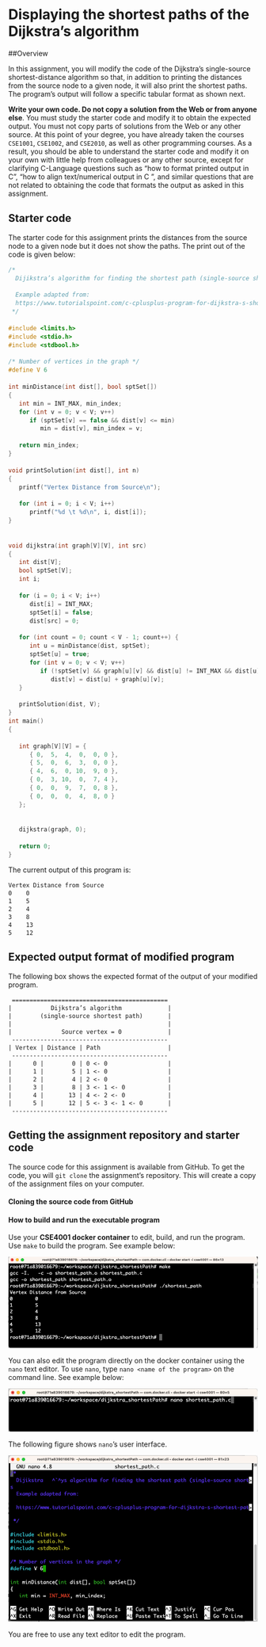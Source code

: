  # Displaying the shortest paths of the Dijkstra’s algorithm

##Overview

In this assignment, you will modify the code of the Dijkstra’s single-source shortest-distance algorithm so that, in addition to printing the distances from the source node to a given node, it will also print the shortest paths. The program’s output will follow a specific tabular format as shown next. 

**Write your own code. Do not copy a solution from the Web or from anyone else**. You must study the starter code and modify it to obtain the expected output. You must not copy parts of solutions from the Web or any other source. At this point of your degree, you have already taken the courses `CSE1001`, `CSE1002`, and `CSE2010`, as well as other programming courses. As a result, you should be able to understand the starter code and modify it on your own with little help from colleagues or any other source, except for clarifying C-Language questions such as “how to format printed output in C”, “how to align text/numerical output in C ”, and similar questions that are not related to obtaining the code that formats the output as asked in this assignment.   

## Starter code

The starter code for this assignment prints the distances from the source node to a given node but it does not show the paths. The print out of the code is given below:

``` c
/*
  Dijikstra’s algorithm for finding the shortest path (single-source shortest path).

  Example adapted from:
  https://www.tutorialspoint.com/c-cplusplus-program-for-dijkstra-s-shortest-path-algorithm
 */

#include <limits.h>
#include <stdio.h>
#include <stdbool.h>

/* Number of vertices in the graph */
#define V 6 

int minDistance(int dist[], bool sptSet[])
{
   int min = INT_MAX, min_index;
   for (int v = 0; v < V; v++)
      if (sptSet[v] == false && dist[v] <= min)
         min = dist[v], min_index = v;

   return min_index;
}

void printSolution(int dist[], int n)
{
   printf("Vertex Distance from Source\n");

   for (int i = 0; i < V; i++)
      printf("%d \t %d\n", i, dist[i]);
}


void dijkstra(int graph[V][V], int src)
{
   int dist[V];
   bool sptSet[V];
   int i;

   for (i = 0; i < V; i++)
      dist[i] = INT_MAX;
      sptSet[i] = false;
      dist[src] = 0;

   for (int count = 0; count < V - 1; count++) {
      int u = minDistance(dist, sptSet);
      sptSet[u] = true;
      for (int v = 0; v < V; v++)
         if (!sptSet[v] && graph[u][v] && dist[u] != INT_MAX && dist[u] + graph[u][v] < dist[v])
            dist[v] = dist[u] + graph[u][v];
   }

   printSolution(dist, V);
}
int main()
{

   int graph[V][V] = {
      { 0,  5,  4,  0,  0, 0 },
      { 5,  0,  6,  3,  0, 0 },
      { 4,  6,  0, 10,  9, 0 },
      { 0,  3, 10,  0,  7, 4 },
      { 0,  0,  9,  7,  0, 8 },
      { 0,  0,  0,  4,  8, 0 }
   };


   dijkstra(graph, 0);

   return 0;
}
```

The current output of this program is: 

```shell
Vertex Distance from Source
0 	 0
1 	 5
2 	 4
3 	 8
4 	 13
5 	 12
```



## Expected output format of modified program

The following box shows the expected format of the output of your modified program.

```
 ============================================
|           Dijkstra’s algorithm             |
|        (single-source shortest path)       |
|                                            |
|              Source vertex = 0             |
 --------------------------------------------
| Vertex | Distance | Path                   |
 --------------------------------------------
|      0 |        0 | 0 <- 0                 |
|      1 |        5 | 1 <- 0                 |
|      2 |        4 | 2 <- 0                 |
|      3 |        8 | 3 <- 1 <- 0            |
|      4 |       13 | 4 <- 2 <- 0            |
|      5 |       12 | 5 <- 3 <- 1 <- 0       |
 --------------------------------------------

```



## Getting the assignment repository and starter code

The source code for this assignment is available from GitHub. To get the code, you will `git clone` the assignment’s repository. This will create a copy of the assignment files on your computer. 

#### Cloning the source code from GitHub





#### How to build and run the executable program

Use your **CSE4001 docker container** to edit, build, and run the program. Use `make` to build the program. See example below: 

![image-20230830153333389](image-20230830153333389.png)

You can also edit the program directly on the docker container using the `nano` text editor. To use `nano`, type `nano <name of the program>` on the command line. See example below: 

![image-20230830153654019](image-20230830153654019.png) 

The following figure shows `nano`’s user interface. 

![image-20230830153924941](image-20230830153924941.png)

You are free to use any text editor to edit the program. 